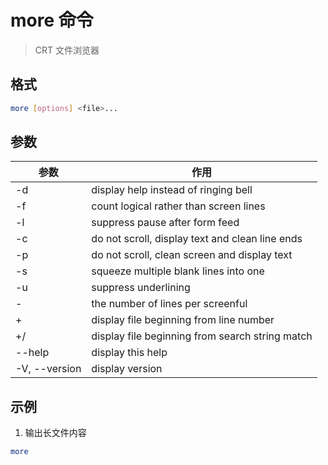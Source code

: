 # more 命令

> CRT 文件浏览器

## 格式

```bash
more [options] <file>...
```

## 参数

| 参数          | 作用                                            |
| ------------- | ----------------------------------------------- |
| -d            | display help instead of ringing bell            |
| -f            | count logical rather than screen lines          |
| -l            | suppress pause after form feed                  |
| -c            | do not scroll, display text and clean line ends |
| -p            | do not scroll, clean screen and display text    |
| -s            | squeeze multiple blank lines into one           |
| -u            | suppress underlining                            |
| -<number>     | the number of lines per screenful               |
| +<number>     | display file beginning from line number         |
| +/<string>    | display file beginning from search string match |
| --help        | display this help                               |
| -V, --version | display version                                 |


## 示例

1. 输出长文件内容

```bash
more
```
